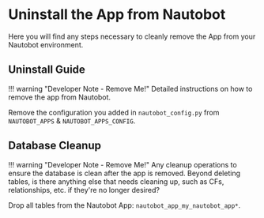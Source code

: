 # Uninstall the App from Nautobot

Here you will find any steps necessary to cleanly remove the App from your Nautobot environment.

## Uninstall Guide

!!! warning "Developer Note - Remove Me!"
    Detailed instructions on how to remove the app from Nautobot.

Remove the configuration you added in `nautobot_config.py` from `NAUTOBOT_APPS` & `NAUTOBOT_APPS_CONFIG`.

## Database Cleanup

!!! warning "Developer Note - Remove Me!"
    Any cleanup operations to ensure the database is clean after the app is removed. Beyond deleting tables, is there anything else that needs cleaning up, such as CFs, relationships, etc. if they're no longer desired?

Drop all tables from the Nautobot App: `nautobot_app_my_nautobot_app*`.
